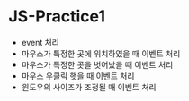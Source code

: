 # JS-Practice1
- event 처리 
- 마우스가 특정한 곳에 위치하였을 때 이벤트 처리
- 마우스가 특정한 곳을 벗어났을 때 이벤트 처리
- 마우스 우클릭 햇을 때 이벤트 처리
- 윈도우의 사이즈가 조정될 때 이벤트 처리
